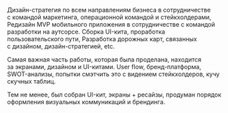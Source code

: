 Дизайн-стратегия по&nbsp;всем направлениям бизнеса в&nbsp;сотрудничестве с&nbsp;командой маркетинга, операционной командой и&nbsp;стейкхолдерами,
Редизайн MVP мобильного приложения в&nbsp;сотрудничестве с&nbsp;командой разработки на&nbsp;аутсорсе. Сборка UI-кита, проработка пользовательского пути,
Разработка дорожных карт, связанных с&nbsp;дизайном, дизайн-стратегией, etc. 

Самая важная часть работы, которая была проделана, находится за&nbsp;экранами, дизайном и&nbsp;UI-китами. User flow, бренд-платформа, SWOT-анализы, попытки смэтчить это с&nbsp;видением стейкхолдеров, кучу скучных таблиц.

Тем не&nbsp;менее, был собран UI-кит, экраны + ресайзы, продуман порядок оформления визуальных коммуникаций и&nbsp;брендинга.